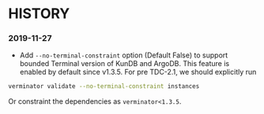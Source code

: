 # HISTORY

### 2019-11-27
* Add `--no-terminal-constraint` option (Default False) to support bounded Terminal version
of KunDB and ArgoDB. This feature is enabled by default since v1.3.5.
For pre TDC-2.1, we should explicitly run
```bash
verminator validate --no-terminal-constraint instances
```
Or constraint the dependencies as `verminator<1.3.5`.